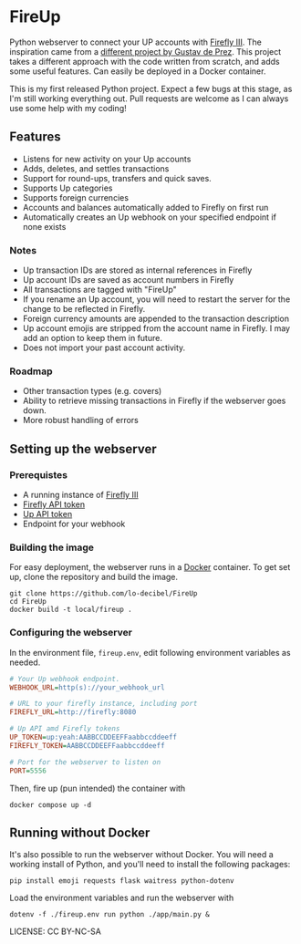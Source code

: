 # FireUp
	
Python webserver to connect your UP accounts with [Firefly III](https://www.firefly-iii.org). The inspiration came from a [different project by Gustav de Prez](https://github.com/Mugl3/UP_Firefly_API_Connector). This project takes a different approach with the code written from scratch, and adds some useful features. Can easily be deployed in a Docker container.

This is my first released Python project. Expect a few bugs at this stage, as I'm still working everything out. Pull requests are welcome as I can always use some help with my coding!
 
## Features

* Listens for new activity on your Up accounts
* Adds, deletes, and settles transactions
* Support for round-ups, transfers and quick saves.
* Supports Up categories
* Supports foreign currencies
* Accounts and balances automatically added to Firefly on first run
* Automatically creates an Up webhook on your specified endpoint if none exists

### Notes

* Up transaction IDs are stored as internal references in Firefly
* Up account IDs are saved as account numbers in Firefly
* All transactions are tagged with "FireUp"
* If you rename an Up account, you will need to restart the server for the change to be reflected in Firefly. 
* Foreign currency amounts are appended to the transaction description 
* Up account emojis are stripped from the account name in Firefly. I may add an option to keep them in future.
* Does not import your past account activity.

### Roadmap

* Other transaction types (e.g. covers) 
* Ability to retrieve missing transactions in Firefly if the webserver goes down.
* More robust handling of errors

## Setting up the webserver

### Prerequistes

* A running instance of [Firefly III](https://www.firefly-iii.org)
* [Firefly API token](https://docs.firefly-iii.org/firefly-iii/api/)
* [Up API token](https://api.up.com.au/getting_started)
* Endpoint for your webhook

### Building the image

For easy deployment, the webserver runs in a [Docker](https://docs.docker.com/engine/install/) container. To get set up, clone the repository and build the image.

```
git clone https://github.com/lo-decibel/FireUp
cd FireUp
docker build -t local/fireup .
```

### Configuring the webserver

In the environment file, `fireup.env`, edit following environment variables as needed.

```ini
# Your Up webhook endpoint.
WEBHOOK_URL=http(s)://your_webhook_url

# URL to your firefly instance, including port
FIREFLY_URL=http://firefly:8080

# Up API amd Firefly tokens
UP_TOKEN=up:yeah:AABBCCDDEEFFaabbccddeeff 
FIREFLY_TOKEN=AABBCCDDEEFFaabbccddeeff

# Port for the webserver to listen on
PORT=5556
```

Then, fire up (pun intended) the container with

```
docker compose up -d
```

## Running without Docker

It's also possible to run the webserver without Docker. You will need a working install of Python, and you'll need to install the following packages:

```
pip install emoji requests flask waitress python-dotenv
```

Load the environment variables and run the webserver with

```
dotenv -f ./fireup.env run python ./app/main.py &
```

LICENSE: CC BY-NC-SA